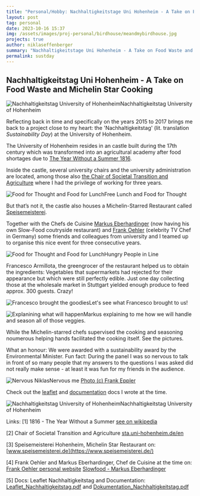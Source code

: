 ```yaml
---
title: "Personal/Hobby: Nachhaltigkeitstage Uni Hohenheim - A Take on Food Waste and Michelin Star Cooking"
layout: post
tag: personal
date: 2023-10-16 15:37
img: /assets/images/proj-personal/birdhouse/meandmybirdhouse.jpg
projects: true
author: niklaseffenberger
summary: "Nachhaltigkeitstage Uni Hohenheim - A Take on Food Waste and Michelin Star Cooking"
permalink: sustday
---
```


## Nachhaltigkeitstag Uni Hohenheim - A Take on Food Waste and Michelin Star Cooking


![Nachhaltigkeitstag University of Hohenheim](assets/images/proj-personal/ntag/cooking.jpg)Nachhaltigkeitstag University of Hohenheim



Reflecting back in time and specifically on the years 2015 to 2017 brings me back to a project close to my heart: the 'Nachhaltigkeitstag' (lit. translation *Sustainability Day*) at the University of Hohenheim.

The University of Hohenheim resides in an castle built during the 17th century which was transformed into an agricultural academy after food shortages due to [The Year Without a Summer 1816](https://en.wikipedia.org/wiki/Year_Without_a_Summer).


Inside the castle, several university chairs and the university administration are located, among those also [the Chair of Societal Transition and Agriculture](https://sta.uni-hohenheim.de/en) where I had the privilege of working for three years.


![Food for Thought and Food for Lunch](assets/images/proj-personal/ntag/eating.jpg)Free Lunch and Food for Thought


But that’s not it, the castle also houses a Michelin-Starred Restaurant called [Speisemeisterei](https://www.speisemeisterei.de/).



Together with the Chefs de Cuisine [Markus Eberhardinger](https://www.slowfood.de/was-wir-tun/projekte-aktionen-und-kampagnen/chef-alliance/koeche_in_deutschland/baden-wuerttemberg/markus-eberhardinger ) (now having his own Slow-Food coutryside restaurant) and [Frank Oehler](https://www.frank-oehler.com/) (celebrity TV Chef in Germany) some friends and colleagues from university and I teamed up to organise this nice event for three consecutive years.


![Food for Thought and Food for Lunch](assets/images/proj-personal/ntag/guests.jpg)Hungry People in Line




Francesco Armillota, the greengrocer of the restaurant helped us to obtain the ingredients: Vegetables that supermarkets had rejected for their appearance but which were still perfectly edible. Just one day collecting those at the wholesale market in Stuttgart yielded enough produce to feed approx. 300 guests. Crazy!

![Francesco brought the goodies](assets/images/proj-personal/ntag/overview.jpg)Let's see what Francesco brought to us!

![Explanining what will happen](assets/images/proj-personal/ntag/wtf.jpg)Markus explaining to me how we will handle and season all of those veggies.







While the Michelin-starred chefs supervised the cooking and seasoning noumerous helping hands facilitated the cooking itself. See the pictures.







What an honour: We were awarded with a sustainability award by the Environmental Minister. Fun fact: During the panel I was so nervous to talk in front of so many people that my answers to the questions I was asked did not really make sense - at least it was fun for my friends in the audience.

![Nervous Niklas](assets/images/proj-personal/ntag/nervous.jpg)Nervous me [Photo (c) Frank Eppler](https://www.nachhaltigkeitsstrategie.de/service/mediathek/details?tx_nmediathek%5Brecord%5D=35&cHash=a20c48079ff8dc3b067fdca1fcef6e42)

<div class="breaker"></div>

Check out the [leaflet](assets/images/proj-personal/ntag/Leaflet_Nachhaltigkeitstag.pdf) and [documentation](assets/images/proj-personal/ntag/Dokumentation_Nachhaltigkeitstag.pdf) docs I wrote at the time.

<div class="breaker"></div>

![Nachhaltigkeitstag University of Hohenheim](assets/images/proj-personal/ntag/cooking2.jpg)Nachhaltigkeitstag University of Hohenheim

<div class="breaker"></div>

Links:
[1] 1816 - The Year Without a Summer [see on wikipedia](https://en.wikipedia.org/wiki/Year_Without_a_Summer)

[2] Chair of Societal Transition and Agriculture [sta.uni-hohenheim.de/en](https://sta.uni-hohenheim.de/en)

[3] Speisemeisterei Hohenheim, Michelin Star Restaurant on: [www.speisemeisterei.de](https://www.speisemeisterei.de/)

[4] Frank Oehler and Markus Eberhardinger, Chef de Cuisine at the time on: [Frank Oehler personal website](https://www.frank-oehler.com/) [Slowfood - Markus Eberhardinger](https://www.slowfood.de/was-wir-tun/projekte-aktionen-und-kampagnen/chef-alliance/koeche_in_deutschland/baden-wuerttemberg/markus-eberhardinger )

[5] Docs: Leaflet Nachhaltigkeitstag and Documentation: [Leaflet_Nachhaltigkeitstag.pdf](assets/images/proj-personal/ntag/Leaflet_Nachhaltigkeitstag.pdf) and [Dokumentation_Nachhaltigkeitstag.pdf](assets/images/proj-personal/ntag/Dokumentation_Nachhaltigkeitstag.pdf) 

<div class="breaker"></div>
